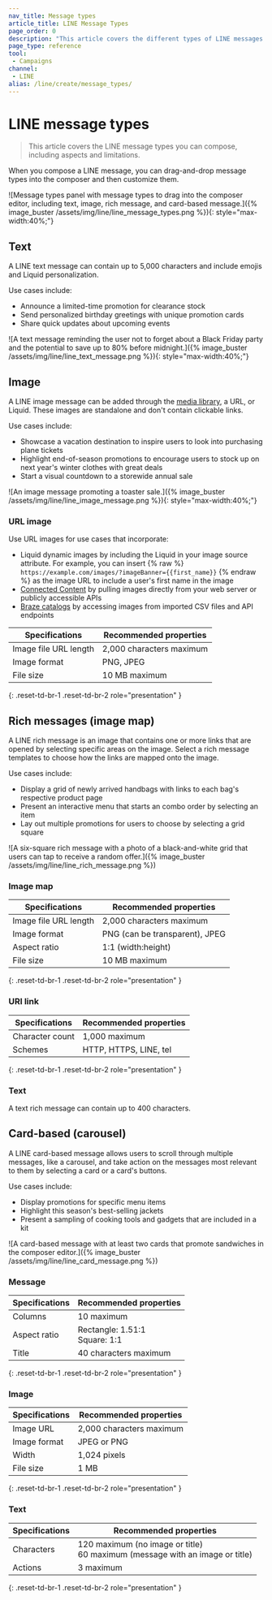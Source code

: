 ```yaml
---
nav_title: Message types
article_title: LINE Message Types
page_order: 0
description: "This article covers the different types of LINE messages."
page_type: reference
tool:
 - Campaigns
channel:
 - LINE
alias: /line/create/message_types/
---
```


# LINE message types

> This article covers the LINE message types you can compose, including aspects and limitations.

When you compose a LINE message, you can drag-and-drop message types into the composer and then customize them.

![Message types panel with message types to drag into the composer editor, including text, image, rich message, and card-based message.]({% image_buster /assets/img/line/line_message_types.png %}){: style="max-width:40%;"}

## Text

A LINE text message can contain up to 5,000 characters and include emojis and Liquid personalization.

Use cases include:
- Announce a limited-time promotion for clearance stock
- Send personalized birthday greetings with unique promotion cards
- Share quick updates about upcoming events

![A text message reminding the user not to forget about a Black Friday party and the potential to save up to 80% before midnight.]({% image_buster /assets/img/line/line_text_message.png %}){: style="max-width:40%;"}

## Image

A LINE image message can be added through the [media library]({{site.baseurl}}/user_guide/engagement_tools/templates_and_media/media_library/), a URL, or Liquid. These images are standalone and don't contain clickable links.

Use cases include:
- Showcase a vacation destination to inspire users to look into purchasing plane tickets
- Highlight end-of-season promotions to encourage users to stock up on next year's winter clothes with great deals
- Start a visual countdown to a storewide annual sale

![An image message promoting a toaster sale.]({% image_buster /assets/img/line/line_image_message.png %}){: style="max-width:40%;"}

### URL image

Use URL images for use cases that incorporate:
- Liquid dynamic images by including the Liquid in your image source attribute. For example, you can insert {% raw %} `https://example.com/images/?imageBanner={{first_name}}` {% endraw %} as the image URL to include a user's first name in the image
- [Connected Content]({{site.baseurl}}/user_guide/personalization_and_dynamic_content/connected_content/) by pulling images directly from your web server or publicly accessible APIs
- [Braze catalogs]({{site.baseurl}}/user_guide/personalization_and_dynamic_content/catalogs/) by accessing images from imported CSV files and API endpoints

| **Specifications** | **Recommended properties** |
|--------------------------|----------------------------|
| Image file URL length | 2,000 characters maximum  |
| Image format          | PNG, JPEG             |
| File size     |  10&nbsp;MB maximum |
{: .reset-td-br-1 .reset-td-br-2 role="presentation" }

## Rich messages (image map)

A LINE rich message is an image that contains one or more links that are opened by selecting specific areas on the image. Select a rich message templates to choose how the links are mapped onto the image.

Use cases include:
- Display a grid of newly arrived handbags with links to each bag's respective product page
- Present an interactive menu that starts an combo order by selecting an item
- Lay out multiple promotions for users to choose by selecting a grid square

![A six-square rich message with a photo of a black-and-white grid that users can tap to receive a random offer.]({% image_buster /assets/img/line/line_rich_message.png %})

### Image map 

| **Specifications** | **Recommended properties** |
|--------------------------|----------------------------|
| Image file URL length | 2,000 characters maximum  |
| Image format          | PNG (can be transparent), JPEG             |
| Aspect ratio          | 1:1 (width:height)
| File size     |  10&nbsp;MB maximum |
{: .reset-td-br-1 .reset-td-br-2 role="presentation" }

### URI link 

| **Specifications** | **Recommended properties** |
|--------------------------|----------------------------|
| Character count      | 1,000 maximum |
| Schemes              | HTTP, HTTPS, LINE, tel |
{: .reset-td-br-1 .reset-td-br-2 role="presentation" }

### Text 

A text rich message can contain up to 400 characters.

## Card-based (carousel)

A LINE card-based message allows users to scroll through multiple messages, like a carousel, and take action on the messages most relevant to them by selecting a card or a card's buttons.

Use cases include:
- Display promotions for specific menu items
- Highlight this season's best-selling jackets
- Present a sampling of cooking tools and gadgets that are included in a kit

![A card-based message with at least two cards that promote sandwiches in the composer editor.]({% image_buster /assets/img/line/line_card_message.png %})

### Message

| **Specifications** | **Recommended properties** |
|--------------------------|----------------------------|
| Columns                  | 10 maximum |
| Aspect ratio             | Rectangle: 1.51:1 <br> Square: 1:1  |
| Title                    | 40 characters maximum
{: .reset-td-br-1 .reset-td-br-2 role="presentation" }


### Image

| **Specifications** | **Recommended properties** |
|--------------------------|----------------------------|
| Image URL                 | 2,000 characters maximum |
| Image format              | JPEG or PNG |
| Width                     | 1,024 pixels  |
| File size                 | 1 MB |
{: .reset-td-br-1 .reset-td-br-2 role="presentation" }


### Text

| **Specifications** | **Recommended properties** |
|-------------------------|----------------------------|
| Characters              | 120 maximum (no image or title) <br> 60 maximum (message with an image or title)  |
| Actions                 | 3 maximum |
{: .reset-td-br-1 .reset-td-br-2 role="presentation" }


